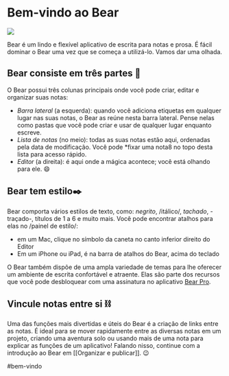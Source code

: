 # Bem-vindo ao Bear
![](/img/Welcome@2x.jpg)

Bear é um lindo e flexível aplicativo de escrita para notas e prosa. É fácil dominar o Bear uma vez que se começa a utilizá-lo. Vamos dar uma olhada.

## Bear consiste em três partes 📐
O Bear possui três colunas principais onde você pode criar, editar e organizar suas notas:

* *Barra lateral* (a esquerda): quando você adiciona etiquetas em qualquer lugar nas suas notas, o Bear as reúne nesta barra lateral. Pense nelas como pastas que você pode criar e usar de qualquer lugar enquanto escreve.
* *Lista de notas* (no meio): todas as suas notas estão aqui, ordenadas pela data de modificação. Você pode *fixar uma nota8 no topo desta lista para acesso rápido.
* *Editor* (a direita): é aqui onde a mágica acontece; você está olhando para ele. 😄

## Bear tem estilo✒️
Bear comporta vários estilos de texto, como: *negrito*, /itálico/, _tachado_, -traçado-, títulos de 1 a 6 e muito mais. Você pode encontrar atalhos para elas no /painel de estilo/:

* em um Mac, clique no símbolo da caneta no canto inferior direito do Editor
* Em um iPhone ou iPad, é na barra de atalhos do Bear, acima do teclado

O Bear também dispõe de uma ampla variedade de temas para lhe oferecer um ambiente de escrita confortável e atraente. Elas são parte dos recursos que você pode desbloquear com uma assinatura no aplicativo [Bear Pro](bear://x-callback-url/open-bear-pro).

## Vincule notas entre si ⛓
Uma das funções mais divertidas e úteis do Bear é a criação de links entre as notas. É ideal para se mover rapidamente entre as diversas notas em um projeto, criando uma aventura solo ou usando mais de uma nota para explicar as funções de um aplicativo! Falando nisso, continue com a introdução ao Bear em [[Organizar e publicar]]. 😉

#bem-vindo
